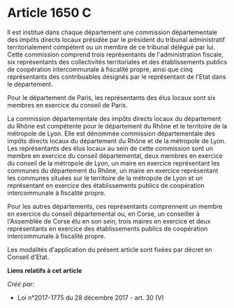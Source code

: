 # Article 1650 C

Il est institué dans chaque département une commission départementale des impôts directs locaux présidée par le président du
tribunal administratif territorialement compétent ou un membre de ce tribunal délégué par lui. Cette commission comprend
trois représentants de l'administration fiscale, six représentants des collectivités territoriales et des établissements
publics de coopération intercommunale à fiscalité propre, ainsi que cinq représentants des contribuables désignés par le
représentant de l'Etat dans le département.

Pour le département de Paris, les représentants des élus locaux sont six membres en exercice du conseil de Paris.

La commission départementale des impôts directs locaux du département du Rhône est compétente pour le département du Rhône et
le territoire de la métropole de Lyon. Elle est dénommée commission départementale des impôts directs locaux du département
du Rhône et de la métropole de Lyon. Les représentants des élus locaux au sein de cette commission sont un membre en exercice
du conseil départemental, deux membres en exercice du conseil de la métropole de Lyon, un maire en exercice représentant les
communes du département du Rhône, un maire en exercice représentant les communes situées sur le territoire de la métropole de
Lyon et un représentant en exercice des établissements publics de coopération intercommunale à fiscalité propre.

Pour les autres départements, ces représentants comprennent un membre en exercice du conseil départemental ou, en Corse, un
conseiller à l'Assemblée de Corse élu en son sein, trois maires en exercice et deux représentants en exercice des
établissements publics de coopération intercommunale à fiscalité propre.

Les modalités d'application du présent article sont fixées par décret en Conseil d'Etat.

**Liens relatifs à cet article**

_Créé par_:

  - Loi n°2017-1775 du 28 décembre 2017 - art. 30 (V)
